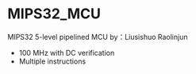 # MIPS32_MCU
MIPS32 5-level pipelined MCU
by：Liusishuo Raolinjun
- 100 MHz with DC verification
- Multiple instructions
